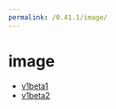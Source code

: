 ```yaml
---
permalink: /0.41.1/image/
---
```


# image



* [v1beta1](v1beta1/index.md)
* [v1beta2](v1beta2/index.md)
